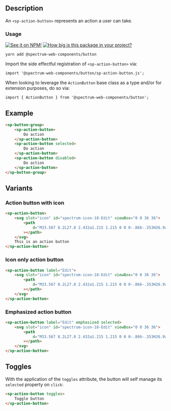 ## Description

An `<sp-action-button>` represents an action a user can take.

### Usage

[![See it on NPM!](https://img.shields.io/npm/v/@spectrum-web-components/button?style=for-the-badge)](https://www.npmjs.com/package/@spectrum-web-components/button)
[![How big is this package in your project?](https://img.shields.io/bundlephobia/minzip/@spectrum-web-components/button?style=for-the-badge)](https://bundlephobia.com/result?p=@spectrum-web-components/button)

```
yarn add @spectrum-web-components/button
```

Import the side effectful registration of `<sp-action-button>` via:

```
import '@spectrum-web-components/button/sp-action-button.js';
```

When looking to leverage the `ActionButton` base class as a type and/or for extension purposes, do so via:

```
import { ActionButton } from '@spectrum-web-components/button';
```

## Example

```html demo
<sp-button-group>
    <sp-action-button>
        Do action
    </sp-action-button>
    <sp-action-button selected>
        Do action
    </sp-action-button>
    <sp-action-button disabled>
        Do action
    </sp-action-button>
</sp-button-group>
```

## Variants

### Action button with icon

```html demo
<sp-action-button>
    <svg slot="icon" id="spectrum-icon-18-Edit" viewBox="0 0 36 36">
        <path
            d="M33.567 8.2L27.8 2.432a1.215 1.215 0 0 0-.866-.353H26.9a1.371 1.371 0 0 0-.927.406L5.084 23.372a.99.99 0 0 0-.251.422L2.055 33.1c-.114.377.459.851.783.851a.251.251 0 0 0 .062-.007c.276-.063 7.866-2.344 9.311-2.778a.972.972 0 0 0 .414-.249l20.888-20.889a1.372 1.372 0 0 0 .4-.883 1.221 1.221 0 0 0-.346-.945zM11.4 29.316c-2.161.649-4.862 1.465-6.729 2.022l2.009-6.73z"
        ></path>
    </svg>
    This is an action button
</sp-action-button>
```

### Icon only action button

```html demo
<sp-action-button label="Edit">
    <svg slot="icon" id="spectrum-icon-18-Edit" viewBox="0 0 36 36">
        <path
            d="M33.567 8.2L27.8 2.432a1.215 1.215 0 0 0-.866-.353H26.9a1.371 1.371 0 0 0-.927.406L5.084 23.372a.99.99 0 0 0-.251.422L2.055 33.1c-.114.377.459.851.783.851a.251.251 0 0 0 .062-.007c.276-.063 7.866-2.344 9.311-2.778a.972.972 0 0 0 .414-.249l20.888-20.889a1.372 1.372 0 0 0 .4-.883 1.221 1.221 0 0 0-.346-.945zM11.4 29.316c-2.161.649-4.862 1.465-6.729 2.022l2.009-6.73z"
        ></path>
    </svg>
</sp-action-button>
```

### Emphasized action button

```html demo
<sp-action-button label="Edit" emphasized selected>
    <svg slot="icon" id="spectrum-icon-18-Edit" viewBox="0 0 36 36">
        <path
            d="M33.567 8.2L27.8 2.432a1.215 1.215 0 0 0-.866-.353H26.9a1.371 1.371 0 0 0-.927.406L5.084 23.372a.99.99 0 0 0-.251.422L2.055 33.1c-.114.377.459.851.783.851a.251.251 0 0 0 .062-.007c.276-.063 7.866-2.344 9.311-2.778a.972.972 0 0 0 .414-.249l20.888-20.889a1.372 1.372 0 0 0 .4-.883 1.221 1.221 0 0 0-.346-.945zM11.4 29.316c-2.161.649-4.862 1.465-6.729 2.022l2.009-6.73z"
        ></path>
    </svg>
</sp-action-button>
```

## Toggles

With the application of the `toggles` attribute, the button will self manage its `selected` property on `click`:

```html demo
<sp-action-button toggles>
    Toggle button
</sp-action-button>
```
